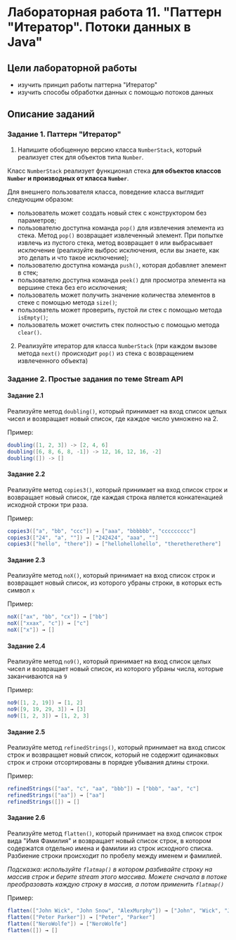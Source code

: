 # Лабораторная работа 11. "Паттерн "Итератор". Потоки данных в Java"

## Цели лабораторной работы

- изучить принцип работы паттерна "Итератор"
- изучить способы обработки данных с помощью потоков данных

## Описание заданий

### Задание 1. Паттерн "Итератор"

1. Напишите обобщенную версию класса `NumberStack`, который реализует стек для объектов типа `Number`.

Класс `NumberStack` реализует функционал стека **для объектов классов `Number` и производных от класса `Number`**.

Для внешнего пользователя класса, поведение класса выглядит следующим образом:

- пользователь может создать новый стек с конструктором без параметров;
- пользователю доступна команда `pop()` для извлечения элемента из стека. Метод `pop()` возвращает извлеченный элемент. При попытке извлечь из пустого стека, метод возвращает `0` или выбрасывает исключение (реализуйте выброс исключения, если вы знаете, как это делать и что такое исключение);
- пользователю доступна команда `push()`, которая добавляет элемент в стек;
- пользователю доступна команда `peek()` для просмотра элемента на вершине стека без его исключения;
- пользователь может получить значение количества элементов в стеке с помощью метода `size()`;
- пользователь может проверить, пустой ли стек с помощью метода `isEmpty()`;
- пользователь может очистить стек полностью с помощью метода `clear()`.

2. Реализуйте итератор для класса `NumberStack` (при каждом вызове метода `next()` происходит `pop()` из стека с возвращением извлеченного объекта)

### Задание 2. Простые задания по теме Stream API

#### Задание 2.1

Реализуйте метод `doubling()`, который принимает на вход список целых чисел и возвращает новый список, где каждое число умножено на 2.

Пример:

```java
doubling([1, 2, 3]) -> [2, 4, 6]
doubling([6, 8, 6, 8, -1]) -> 12, 16, 12, 16, -2]
doubling([]) -> []
```

#### Задание 2.2

Реализуйте метод `copies3()`, который принимает на вход список строк и возвращает новый список, где каждая строка является конкатенацией исходной строки три раза.

Пример:

```java
copies3(["a", "bb", "ccc"]) → ["aaa", "bbbbbb", "ccccccccc"]
copies3(["24", "a", ""]) → ["242424", "aaa", ""]
copies3(["hello", "there"]) → ["hellohellohello", "theretherethere"]
```

#### Задание 2.3

Реализуйте метод `noX()`, который принимает на вход список строк и возвращает новый список, из которого убраны строки, в которых есть символ `x`

Пример:

```java
noX(["ax", "bb", "cx"]) → ["bb"]
noX(["xxax", "c"]) → ["c"]
noX(["x"]) → []
```

#### Задание 2.4

Реализуйте метод `no9()`, который принимает на вход список целых чисел и возвращает новый список, из которого убраны числа, которые заканчиваются на `9`

Пример:

```java
no9([1, 2, 19]) → [1, 2]
no9([9, 19, 29, 3]) → [3]
no9([1, 2, 3]) → [1, 2, 3]
```

#### Задание 2.5

Реализуйте метод `refinedStrings()`, который принимает на вход список строк и возвращает новый список, который не содержит одинаковых строк и строки отсортированы в порядке убывания длины строки.

Пример:

```java
refinedStrings(["aa", "c", "aa", "bbb"]) → ["bbb", "aa", "c"]
refinedStrings(["aa"]) → ["aa"]
refinedStrings([]) → []
```

#### Задание 2.6

Реализуйте метод `flatten()`, который принимает на вход список строк вида "Имя Фамилия" и возвращает новый список строк, в котором содержатся отдельно имена и фамилии из строк исходного списка. Разбиение строки происходит по пробелу между именем и фамилией.

*Подсказка: используйте `flatmap()` в котором разбивайте строку на массив строк и берите stream этого массива. Можете сначала в потоке преобразовать каждую строку в массив, а потом применить `flatmap()`*

Пример:

```java
flatten(["John Wick", "John Snow", "AlexMurphy"]) → ["John", "Wick", "John", "Snow", "AlexMurphy"]
flatten(["Peter Parker"]) → ["Peter", "Parker"]
flatten(["NeroWolfe"]) → ["NeroWolfe"]
flatten([]) → []
```
